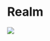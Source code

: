 # Realm
 
[![](https://jitpack.io/v/EdwardThompson-CodeDemon/SystemRealm.svg)](https://jitpack.io/#EdwardThompson-CodeDemon/SystemRealm)
